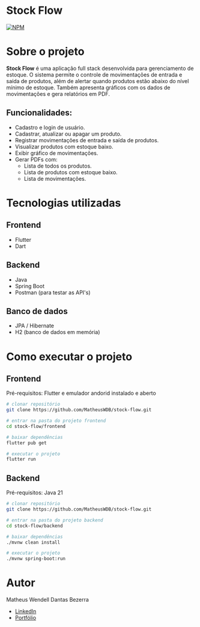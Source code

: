 # Stock Flow  
[![NPM](https://img.shields.io/npm/l/react)](https://github.com/MatheusWDB/stock-flow/blob/main/LICENSE)

# Sobre o projeto  
**Stock Flow** é uma aplicação full stack desenvolvida para gerenciamento de estoque. O sistema permite o controle de movimentações de entrada e saída de produtos, além de alertar quando produtos estão abaixo do nível mínimo de estoque. Também apresenta gráficos com os dados de movimentações e gera relatórios em PDF.

## Funcionalidades:
- Cadastro e login de usuário.
- Cadastrar, atualizar ou apagar um produto.
- Registrar movimentações de entrada e saída de produtos.
- Visualizar produtos com estoque baixo.
- Exibir gráfico de movimentações.
- Gerar PDFs com:
  - Lista de todos os produtos.
  - Lista de produtos com estoque baixo.
  - Lista de movimentações.

# Tecnologias utilizadas  
## Frontend
- Flutter
- Dart

## Backend
- Java
- Spring Boot
- Postman (para testar as API's)

## Banco de dados
- JPA / Hibernate
- H2 (banco de dados em memória)
  
<!--  
# Implantação em produção
- Backend: [Render](https://stock-flow-backend.onrender.com)
- Frontend: [Em breve]()
- Banco de dados: [H2 - em memória]()
-->

# Como executar o projeto  
## Frontend  
Pré-requisitos: Flutter e emulador andorid instalado e aberto

```bash
# clonar repositório
git clone https://github.com/MatheusWDB/stock-flow.git

# entrar na pasta do projeto frontend
cd stock-flow/frontend

# baixar dependências
flutter pub get

# executar o projeto
flutter run
```

## Backend  
Pré-requisitos: Java 21
```bash
# clonar repositório
git clone https://github.com/MatheusWDB/stock-flow.git

# entrar na pasta do projeto backend
cd stock-flow/backend

# baixar dependências
./mvnw clean install

# executar o projeto
./mvnw spring-boot:run
```


# Autor
Matheus Wendell Dantas Bezerra

- [LinkedIn](https://www.linkedin.com/in/mwdb1703)
- [Portfólio](https://portfolio-vwy3.onrender.com/)
